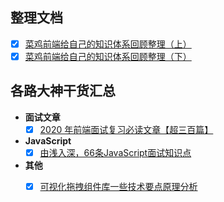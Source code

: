 ## 整理文档
* [x] [菜鸡前端给自己的知识体系回顾整理（上）](https://juejin.cn/post/6850418109367451661)
* [x] [菜鸡前端给自己的知识体系回顾整理（下）](https://juejin.cn/post/6906029886977081357)

## 各路大神干货汇总

* **面试文章**
  * [x] [2020 年前端面试复习必读文章【超三百篇】](https://mp.weixin.qq.com/s/PXxcGHwcfc5iXdp43vTZKA)

* **JavaScript**
  * [x] [由浅入深，66条JavaScript面试知识点](https://juejin.cn/post/6844904200917221389#heading-0)
  
* **其他**
   * [x] [可视化拖拽组件库一些技术要点原理分析](https://juejin.cn/post/6908502083075325959#heading-31)







